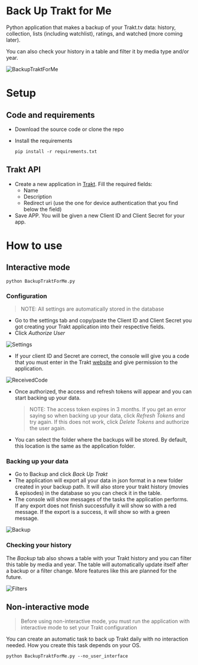 # Back Up Trakt for Me

Python application that makes a backup of your Trakt.tv data: history, collection, lists (including watchlist), ratings, and watched (more coming later).

You can also check your history in a table and filter it by media type and/or year.

![BackupTraktForMe](https://user-images.githubusercontent.com/15947095/229277722-2cb28355-0bcd-424c-9692-7abf27f5e1e2.png)



# Setup

## Code and requirements

* Download the source code or clone the repo
* Install the requirements

  ``pip install -r requirements.txt``

## Trakt API

* Create a new application in [Trakt](https://trakt.tv/oauth/applications/new). Fill the required fields:
  * Name
  * Description
  * Redirect uri (use the one for device authentication that you find below the field)
* Save APP. You will be given a new Client ID and Client Secret for your app.

# How to use

## Interactive mode
  
``python BackupTraktForMe.py``
  
### Configuration

> NOTE: All settings are automatically stored in the database

* Go to the settings tab and copy/paste the Client ID and Client Secret you got creating your Trakt application into their respective fields.
* Click *Authorize User*

![Settings](https://user-images.githubusercontent.com/15947095/229280954-483bec76-7008-4237-b79f-7d63c91ad6ff.png)


* If your client ID and Secret are correct, the console will give you a code that you must enter in the Trakt [website](https://trakt.tv/activate) and give permission to the application.

![ReceivedCode](https://user-images.githubusercontent.com/15947095/229281228-6af41148-ce48-4758-be85-3fb73ae572b3.PNG)

* Once authorized, the access and refresh tokens will appear and you can start backing up your data.

  > NOTE: The access token expires in 3 months. If you get an error saying so when backing up your data, click *Refresh Tokens* and try again. If this does not work, click *Delete Tokens* and authorize the user again.
* You can select the folder where the backups will be stored. By default, this location is the same as the application folder.


### Backing up your data

* Go to Backup and click *Back Up Trakt*
* The application will export all your data in json format in a new folder created in your backup path. It will also store your trakt history (movies & episodes) in the database so you can check it in the table.
* The console will show messages of the tasks the application performs. If any export does not finish successfully it will show so with a red message. If the export is a success, it will show so with a green message.

![Backup](https://user-images.githubusercontent.com/15947095/229284501-9b366635-6ff2-4f0c-8807-b7adcbf196d1.gif)


### Checking your history

The *Backup* tab also shows a table with your Trakt history and you can filter this table by media and year. The table will automatically update itself after a backup or a filter change.
More features like this are planned for the future.

![Filters](https://user-images.githubusercontent.com/15947095/229284495-887402d2-e2c3-4d71-ae39-7c6abd96af69.gif)

## Non-interactive mode

> Before using non-interactive mode, you must run the application with interactive mode to set your Trakt configuration

You can create an automatic task to back up Trakt daily with no interaction needed. How you create this task depends on your OS.

``python BackupTraktForMe.py --no_user_interface``





